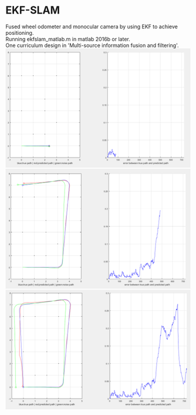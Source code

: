 # EKF-SLAM
Fused wheel odometer and monocular camera by using EKF to achieve positioning.  
Running ekfslam_matlab.m in matlab 2016b or later.  
One curriculum design in 'Multi-source information fusion and filtering'.
![image](https://github.com/FanZhenhui/EKF-SLAM/blob/master/image/time1.PNG)
![image](https://github.com/FanZhenhui/EKF-SLAM/blob/master/image/time2.PNG)
![image](https://github.com/FanZhenhui/EKF-SLAM/blob/master/image/time3.PNG)
